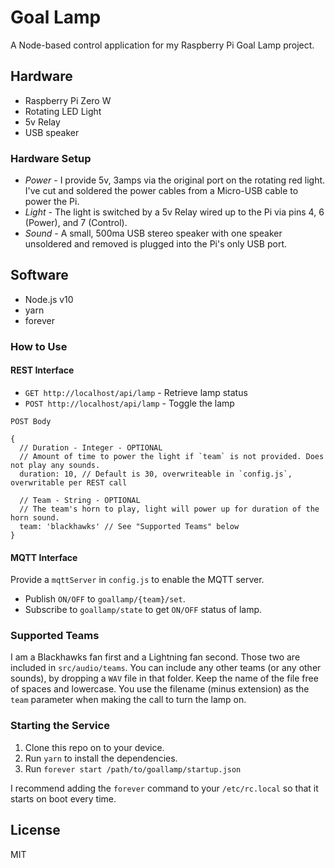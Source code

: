 # Goal Lamp

A Node-based control application for my Raspberry Pi Goal Lamp project.

## Hardware

- Raspberry Pi Zero W
- Rotating LED Light
- 5v Relay
- USB speaker

### Hardware Setup

- *Power* - I provide 5v, 3amps via the original port on the rotating red light. I've cut and soldered the power cables from a Micro-USB cable to power the Pi.
- *Light* - The light is switched by a 5v Relay wired up to the Pi via pins 4, 6 (Power), and 7 (Control).
- *Sound* - A small, 500ma USB stereo speaker with one speaker unsoldered and removed is plugged into the Pi's only USB port.

## Software

- Node.js v10
- yarn
- forever

### How to Use

#### REST Interface

- `GET http://localhost/api/lamp` - Retrieve lamp status
- `POST http://localhost/api/lamp` - Toggle the lamp

```
POST Body

{
  // Duration - Integer - OPTIONAL
  // Amount of time to power the light if `team` is not provided. Does not play any sounds.
  duration: 10, // Default is 30, overwriteable in `config.js`, overwritable per REST call

  // Team - String - OPTIONAL
  // The team's horn to play, light will power up for duration of the horn sound.
  team: 'blackhawks' // See "Supported Teams" below
}
```

#### MQTT Interface

Provide a `mqttServer` in `config.js` to enable the MQTT server.

- Publish `ON/OFF` to `goallamp/{team}/set`.
- Subscribe to `goallamp/state` to get `ON/OFF` status of lamp.

### Supported Teams

I am a Blackhawks fan first and a Lightning fan second. Those two are included in `src/audio/teams`. You can include any other teams (or any other sounds), by dropping a `WAV` file in that folder. Keep the name of the file free of spaces and lowercase. You use the filename (minus extension) as the `team` parameter when making the call to turn the lamp on.

### Starting the Service

1. Clone this repo on to your device.
2. Run `yarn` to install the dependencies.
3. Run `forever start /path/to/goallamp/startup.json`

I recommend adding the `forever` command to your `/etc/rc.local` so that it starts on boot every time.

## License

MIT
